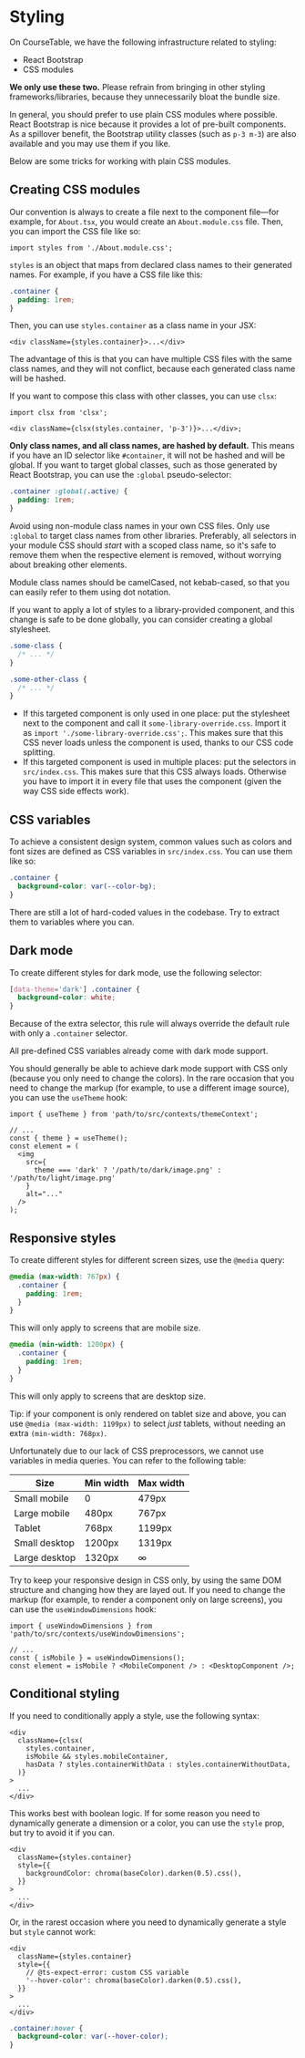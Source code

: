 # Styling

On CourseTable, we have the following infrastructure related to styling:

- React Bootstrap
- CSS modules

**We only use these two.** Please refrain from bringing in other styling frameworks/libraries, because they unnecessarily bloat the bundle size.

In general, you should prefer to use plain CSS modules where possible. React Bootstrap is nice because it provides a lot of pre-built components. As a spillover benefit, the Bootstrap utility classes (such as `p-3 m-3`) are also available and you may use them if you like.

Below are some tricks for working with plain CSS modules.

## Creating CSS modules

Our convention is always to create a file next to the component file—for example, for `About.tsx`, you would create an `About.module.css` file. Then, you can import the CSS file like so:

```tsx
import styles from './About.module.css';
```

`styles` is an object that maps from declared class names to their generated names. For example, if you have a CSS file like this:

```css
.container {
  padding: 1rem;
}
```

Then, you can use `styles.container` as a class name in your JSX:

```tsx
<div className={styles.container}>...</div>
```

The advantage of this is that you can have multiple CSS files with the same class names, and they will not conflict, because each generated class name will be hashed.

If you want to compose this class with other classes, you can use `clsx`:

```tsx
import clsx from 'clsx';

<div className={clsx(styles.container, 'p-3')}>...</div>;
```

**Only class names, and all class names, are hashed by default.** This means if you have an ID selector like `#container`, it will not be hashed and will be global. If you want to target global classes, such as those generated by React Bootstrap, you can use the `:global` pseudo-selector:

```css
.container :global(.active) {
  padding: 1rem;
}
```

Avoid using non-module class names in your own CSS files. Only use `:global` to target class names from other libraries. Preferably, all selectors in your module CSS should _start_ with a scoped class name, so it's safe to remove them when the respective element is removed, without worrying about breaking other elements.

Module class names should be camelCased, not kebab-cased, so that you can easily refer to them using dot notation.

If you want to apply a lot of styles to a library-provided component, and this change is safe to be done globally, you can consider creating a global stylesheet.

```css
.some-class {
  /* ... */
}

.some-other-class {
  /* ... */
}
```

- If this targeted component is only used in one place: put the stylesheet next to the component and call it `some-library-override.css`. Import it as `import './some-library-override.css';`. This makes sure that this CSS never loads unless the component is used, thanks to our CSS code splitting.
- If this targeted component is used in multiple places: put the selectors in `src/index.css`. This makes sure that this CSS always loads. Otherwise you have to import it in every file that uses the component (given the way CSS side effects work).

## CSS variables

To achieve a consistent design system, common values such as colors and font sizes are defined as CSS variables in `src/index.css`. You can use them like so:

```css
.container {
  background-color: var(--color-bg);
}
```

There are still a lot of hard-coded values in the codebase. Try to extract them to variables where you can.

## Dark mode

To create different styles for dark mode, use the following selector:

```css
[data-theme='dark'] .container {
  background-color: white;
}
```

Because of the extra selector, this rule will always override the default rule with only a `.container` selector.

All pre-defined CSS variables already come with dark mode support.

You should generally be able to achieve dark mode support with CSS only (because you only need to change the colors). In the rare occasion that you need to change the markup (for example, to use a different image source), you can use the `useTheme` hook:

```tsx
import { useTheme } from 'path/to/src/contexts/themeContext';

// ...
const { theme } = useTheme();
const element = (
  <img
    src={
      theme === 'dark' ? '/path/to/dark/image.png' : '/path/to/light/image.png'
    }
    alt="..."
  />
);
```

## Responsive styles

To create different styles for different screen sizes, use the `@media` query:

```css
@media (max-width: 767px) {
  .container {
    padding: 1rem;
  }
}
```

This will only apply to screens that are mobile size.

```css
@media (min-width: 1200px) {
  .container {
    padding: 1rem;
  }
}
```

This will only apply to screens that are desktop size.

Tip: if your component is only rendered on tablet size and above, you can use `@media (max-width: 1199px)` to select _just_ tablets, without needing an extra `(min-width: 768px)`.

Unfortunately due to our lack of CSS preprocessors, we cannot use variables in media queries. You can refer to the following table:

| Size          | Min width | Max width |
| ------------- | --------- | --------- |
| Small mobile  | 0         | 479px     |
| Large mobile  | 480px     | 767px     |
| Tablet        | 768px     | 1199px    |
| Small desktop | 1200px    | 1319px    |
| Large desktop | 1320px    | ∞         |

Try to keep your responsive design in CSS only, by using the same DOM structure and changing how they are layed out. If you need to change the markup (for example, to render a component only on large screens), you can use the `useWindowDimensions` hook:

```tsx
import { useWindowDimensions } from 'path/to/src/contexts/useWindowDimensions';

// ...
const { isMobile } = useWindowDimensions();
const element = isMobile ? <MobileComponent /> : <DesktopComponent />;
```

## Conditional styling

If you need to conditionally apply a style, use the following syntax:

```tsx
<div
  className={clsx(
    styles.container,
    isMobile && styles.mobileContainer,
    hasData ? styles.containerWithData : styles.containerWithoutData,
  )}
>
  ...
</div>
```

This works best with boolean logic. If for some reason you need to dynamically generate a dimension or a color, you can use the `style` prop, but try to avoid it if you can.

```tsx
<div
  className={styles.container}
  style={{
    backgroundColor: chroma(baseColor).darken(0.5).css(),
  }}
>
  ...
</div>
```

Or, in the rarest occasion where you need to dynamically generate a style but `style` cannot work:

```tsx
<div
  className={styles.container}
  style={{
    // @ts-expect-error: custom CSS variable
    '--hover-color': chroma(baseColor).darken(0.5).css(),
  }}
>
  ...
</div>
```

```css
.container:hover {
  background-color: var(--hover-color);
}
```
